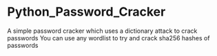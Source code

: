 # Python_Password_Cracker
A simple password cracker which uses a dictionary attack to crack passwords
You can use any wordlist to try and crack sha256 hashes of passwords
